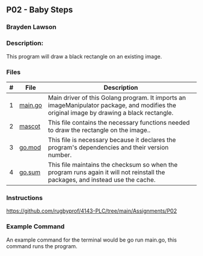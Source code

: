 ## P02 - Baby Steps
### Brayden Lawson
### Description:

This program will draw a black rectangle on an existing image. 

### Files

|   #   | File     | Description                      |
| :---: | -------- | -------------------------------- |
|   1   | [main.go](https://github.com/bglawson1001/4143-PLC-Lawson/blob/main/Assignments/P02/imagemod/main.go) | Main driver of this Golang program. It imports an imageManipulator package, and modifies the original image by drawing a black rectangle. |
|   2   | [mascot](https://github.com/bglawson1001/4143-PLC-Lawson/blob/main/Assignments/P02/imagemod/imageManipulator/imageManipulator.go) | This file contains the necessary functions needed to draw the rectangle on the image..
|   3   | [go.mod](https://github.com/bglawson1001/4143-PLC-Lawson/blob/main/Assignments/P02/imagemod/go.mod) | This file is necessary because it declares the program's dependencies and their version number. 
|   4   | [go.sum](https://github.com/bglawson1001/4143-PLC-Lawson/blob/main/Assignments/P02/imagemod/go.sum) | This file maintains the checksum so when the program runs again it will not reinstall the packages, and instead use the cache. 


### Instructions

https://github.com/rugbyprof/4143-PLC/tree/main/Assignments/P02

### Example Command

An example command for the terminal would be go run main.go, this command runs the program.



